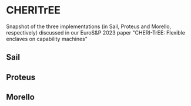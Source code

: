 # CHERITrEE
Snapshot of the three implementations (in Sail, Proteus and Morello, respectively) discussed in our EuroS&amp;P 2023 paper "CHERI-TrEE: Flexible enclaves on capability machines" 

## Sail

## Proteus

## Morello
